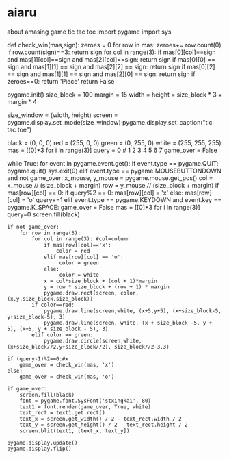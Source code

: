 # aiaru
about amasing game 
tic tac toe 
import pygame
import sys


def check_win(mas,sign):
    zeroes = 0
    for row in mas:
        zeroes+= row.count(0)
        if row.count(sign)==3:
            return sign
        for col in range(3):
            if mas[0][col]==sign and mas[1][col]==sign and mas[2][col]==sign:
                return sign
        if mas[0][0] == sign and mas[1][1] == sign and mas[2][2] == sign:
            return sign
        if mas[0][2] == sign and mas[1][1] == sign and mas[2][0] == sign:
            return sign
        if zeroes==0:
            return 'Piece'
        return False

pygame.init()
size_block = 100
margin = 15
width = height = size_block * 3 + margin * 4

size_window = (width, height)
screen = pygame.display.set_mode(size_window)
pygame.display.set_caption("tic tac toe")

black = (0, 0, 0)
red = (255, 0, 0)
green = (0, 255, 0)
white = (255, 255, 255)
mas = [[0]*3 for i in range(3)]
query = 0 # 1 2 3 4 5 6 7
game_over = False

while True:
    for event in pygame.event.get():
        if event.type == pygame.QUIT:
            pygame.quit()
            sys.exit(0)
        elif event.type == pygame.MOUSEBUTTONDOWN and not game_over:
            x_mouse, y_mouse = pygame.mouse.get_pos()
            col = x_mouse // (size_block + margin)
            row = y_mouse // (size_block + margin)
            if mas[row][col] == 0:
                if query%2 == 0:
                    mas[row][col] = 'x'
                else:
                    mas[row][col] = 'o'
                query+=1 
        elif event.type == pygame.KEYDOWN and event.key == pygame.K_SPACE:
            game_over = False
            mas = [[0]*3 for i in range(3)]
            query=0
            screen.fill(black)
            
    if not game_over:        
        for row in range(3):
            for col in range(3): #col=column
                if mas[row][col]=='x':
                    color = red
                elif mas[row][col] == 'o': 
                     color = green
                else:
                     color = white
                x = col*size_block + (col + 1)*margin
                y = row * size_block + (row + 1) * margin
                pygame.draw.rect(screen, color, (x,y,size_block,size_block))
            if color==red:
                pygame.draw.line(screen,white, (x+5,y+5), (x+size_block-5, y+size_block-5), 3)
                pygame.draw.line(screen, white, (x + size_block -5, y + 5), (x+5, y + size_block - 5), 3)
            elif color == green:
                pygame.draw.circle(screen,white, (x+size_block//2,y+size_block//2), size_block//2-3,3)
                
    if (query-1)%2==0:#x
        game_over = check_win(mas, 'x')
    else:
        game_over = check_win(mas, 'o')
        
    if game_over:
        screen.fill(black)
        font = pygame.font.SysFont('stxingkai', 80)
        text1 = font.render(game_over, True, white)
        text_rect = text1.get.rect()
        text_x = screen.get_width() / 2 - text_rect.width / 2
        text_y = screen.get_height() / 2 - text_rect.height / 2
        screen.blit(text1, [text_x, text_y])
    
    pygame.display.update()
    pygame.display.flip()

